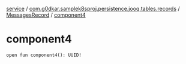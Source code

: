 [service](../../index.md) / [com.g0dkar.samplek8sproj.persistence.jooq.tables.records](../index.md) / [MessagesRecord](index.md) / [component4](./component4.md)

# component4

`open fun component4(): UUID!`